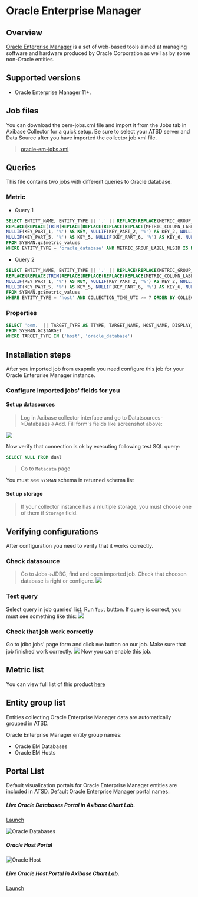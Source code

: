 # Oracle Enterprise Manager
## Overview
[Oracle Enterprise
Manager](http://www.oracle.com/us/products/enterprise-manager/index.html "Oracle Enterprise Manager") is
a set of web-based tools aimed at managing software and hardware
produced by Oracle Corporation as well as by some non-Oracle entities.

## Supported versions

- Oracle Enterprise Manager 11+.


## Job files

You can download the oem-jobs.xml file and import it from the Jobs tab in Axibase Collector for a quick setup. Be sure to select your ATSD server and Data Source after you have imported the collector job xml file.
> [oracle-em-jobs.xml](oracle-em-jobs.xml)

## Queries

This file contains two jobs with different queries to Oracle database.

### Metric


- Query 1

```SQL
SELECT ENTITY_NAME, ENTITY_TYPE || '.' || REPLACE(REPLACE(METRIC_GROUP_LABEL, ',', ' '), ' ', '_') || '.' ||
REPLACE(REPLACE(TRIM(REPLACE(REPLACE(REPLACE(REPLACE(METRIC_COLUMN_LABEL, ' - ', '-'), ',', ' '), ')', ' '), '(', ' ')), ' ', '_'), '__', '_') AS METRIC,
NULLIF(KEY_PART_1, '%') AS KEY, NULLIF(KEY_PART_2, '%') AS KEY_2, NULLIF(KEY_PART_3, '%') AS KEY_3, NULLIF(KEY_PART_4, '%') AS KEY_4,
NULLIF(KEY_PART_5, '%') AS KEY_5, NULLIF(KEY_PART_6, '%') AS KEY_6, NULLIF(KEY_PART_7, '%') AS KEY_7, COLLECTION_TIME_UTC, VALUE
FROM SYSMAN.gc$metric_values
WHERE ENTITY_TYPE = 'oracle_database' AND METRIC_GROUP_LABEL_NLSID IS NOT NULL AND COLLECTION_TIME_UTC >= ? ORDER BY COLLECTION_TIME_UTC
```

- Query 2

```SQL
SELECT ENTITY_NAME, ENTITY_TYPE || '.' || REPLACE(REPLACE(METRIC_GROUP_LABEL, ',', ' '), ' ', '_') || '.' ||
REPLACE(REPLACE(TRIM(REPLACE(REPLACE(REPLACE(REPLACE(METRIC_COLUMN_LABEL, ' - ', '-'), ',', ' '), ')', ' '), '(', ' ')), ' ', '_'), '__', '_') AS METRIC,
NULLIF(KEY_PART_1, '%') AS KEY, NULLIF(KEY_PART_2, '%') AS KEY_2, NULLIF(KEY_PART_3, '%') AS KEY_3, NULLIF(KEY_PART_4, '%') AS KEY_4,
NULLIF(KEY_PART_5, '%') AS KEY_5, NULLIF(KEY_PART_6, '%') AS KEY_6, NULLIF(KEY_PART_7, '%') AS KEY_7, COLLECTION_TIME_UTC, VALUE
FROM SYSMAN.gc$metric_values
WHERE ENTITY_TYPE = 'host' AND COLLECTION_TIME_UTC >= ? ORDER BY COLLECTION_TIME_UTC
```

### Properties

```SQL
SELECT 'oem.' || TARGET_TYPE AS TTYPE, TARGET_NAME, HOST_NAME, DISPLAY_NAME, TIMEZONE_REGION, TYPE_QUALIFIER1 AS TYPE
FROM SYSMAN.GC$TARGET
WHERE TARGET_TYPE IN ('host', 'oracle_database')
```

## Installation steps

After you imported job from exapmle you need configure this job for your Oracle Enterprise Manager instance.

### Configure imported jobs' fields for you


#### Set up datasources
> Log in Axibase collector interface and go to Datatsources->Databases->Add. Fill form's fields like screenshot above:

![](images/oracle_database_example.png)

Now verify that connection is ok by executing following test SQL query:
```SQL
SELECT NULL FROM dual
```
> Go to `Metadata` page

You must see `SYSMAN` schema in returned schema list

#### Set up storage
> If your collector instance has a multiple storage, you must choose one of them if `Storage` field.

## Verifying configurations
After configuration you need to verify that it works correctly.
### Check datasource
> Go to Jobs->JDBC, find and open imported job.  Check that choosen database is right  or configure.
![](images/oracle_job_ds.png)

### Test query
Select query in job queries' list. Run `Test`  button. If query is correct, you must see something like this:
![](images/test_result.png)

### Check that job work correctly
Go to jdbc jobs' page form and click `Run` button on our job. Make sure that job finished work correctly.
![](images/test_run.png)
Now you can enable this job.




## Metric list
You can view full list of this product [here](metric-list.md)

## Entity group list
Entities collecting Oracle Enterprise Manager data are automatically grouped in ATSD.

Oracle Enterprise Manager entity group names:

- Oracle EM Databases
- Oracle EM Hosts


## Portal List
Default visualization portals for Oracle Enterprise Manager entities are included in ATSD.
Default Oracle Enterprise Manager portal names:
##### Live Oracle Databases Portal in Axibase Chart Lab.

[Launch](http://axibase.com/chartlab/32a3fe3e)

![](images/oracle_databases_poral3.png "Oracle Databases")

##### Oracle Host Portal
![](images/oracle_host_portal.png "Oracle Host")

##### Live Oracle Host Portal in Axibase Chart Lab.

[Launch](http://axibase.com/chartlab/32a3fe3e/2/)

